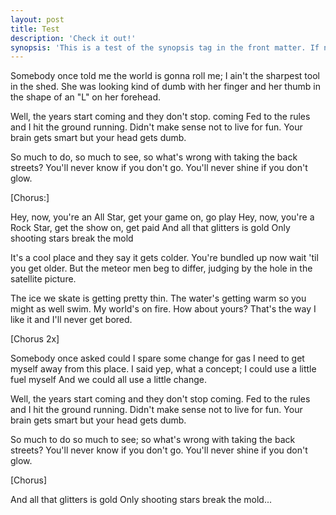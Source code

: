 ```yaml
---
layout: post
title: Test
description: 'Check it out!'
synopsis: 'This is a test of the synopsis tag in the front matter. If none exists, the first 150 characters of the body will be used in its place.'
---
```


Somebody once told me the world is gonna roll me; I ain't the sharpest tool in the shed. She was looking kind of dumb with her finger and her thumb in the shape of an "L" on her forehead.

Well, the years start coming and they don't stop. coming Fed to the rules and I hit the ground running. Didn't make sense not to live for fun. Your brain gets smart but your head gets dumb.

So much to do, so much to see, so what's wrong with taking the back streets? You'll never know if you don't go. You'll never shine if you don't glow.

[Chorus:]

Hey, now, you're an All Star, get your game on, go play Hey, now, you're a Rock Star, get the show on, get paid And all that glitters is gold Only shooting stars break the mold

It's a cool place and they say it gets colder. You're bundled up now wait 'til you get older. But the meteor men beg to differ, judging by the hole in the satellite picture.

The ice we skate is getting pretty thin. The water's getting warm so you might as well swim. My world's on fire. How about yours? That's the way I like it and I'll never get bored.

[Chorus 2x]

Somebody once asked could I spare some change for gas I need to get myself away from this place. I said yep, what a concept; I could use a little fuel myself And we could all use a little change.

Well, the years start coming and they don't stop coming. Fed to the rules and I hit the ground running. Didn't make sense not to live for fun. Your brain gets smart but your head gets dumb.

So much to do so much to see; so what's wrong with taking the back streets? You'll never know if you don't go. You'll never shine if you don't glow.

[Chorus]

And all that glitters is gold Only shooting stars break the mold...
